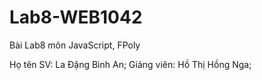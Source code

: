 # Lab8-WEB1042
Bài Lab8 môn JavaScript, FPoly

Họ tên SV: La Đặng Bình An;
Giảng viên: Hồ Thị Hồng Nga;
